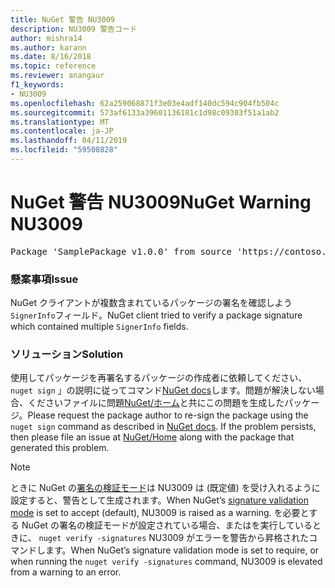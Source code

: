 ```yaml
---
title: NuGet 警告 NU3009
description: NU3009 警告コード
author: mishra14
ms.author: karann
ms.date: 8/16/2018
ms.topic: reference
ms.reviewer: anangaur
f1_keywords:
- NU3009
ms.openlocfilehash: 62a259068871f3e03e4adf140dc594c904fb504c
ms.sourcegitcommit: 573af6133a39601136181c1d98c09303f51a1ab2
ms.translationtype: MT
ms.contentlocale: ja-JP
ms.lasthandoff: 04/11/2019
ms.locfileid: "59508828"
---
```

# <a name="nuget-warning-nu3009"></a><span data-ttu-id="5b1cd-103">NuGet 警告 NU3009</span><span class="sxs-lookup"><span data-stu-id="5b1cd-103">NuGet Warning NU3009</span></span>

<pre>Package 'SamplePackage v1.0.0' from source 'https://contoso.com/index.json': The package signature file does not contain exactly one primary signature.</pre>

### <a name="issue"></a><span data-ttu-id="5b1cd-104">懸案事項</span><span class="sxs-lookup"><span data-stu-id="5b1cd-104">Issue</span></span>

<span data-ttu-id="5b1cd-105">NuGet クライアントが複数含まれているパッケージの署名を確認しよう`SignerInfo`フィールド。</span><span class="sxs-lookup"><span data-stu-id="5b1cd-105">NuGet client tried to verify a package signature which contained multiple `SignerInfo` fields.</span></span>


### <a name="solution"></a><span data-ttu-id="5b1cd-106">ソリューション</span><span class="sxs-lookup"><span data-stu-id="5b1cd-106">Solution</span></span>

<span data-ttu-id="5b1cd-107">使用してパッケージを再署名するパッケージの作成者に依頼してください、 `nuget sign` 」の説明に従ってコマンド[NuGet docs](https://docs.microsoft.com/en-us/nuget/create-packages/sign-a-package)します。問題が解決しない場合、くださいファイルに問題[NuGet/ホーム](https://github.com/NuGet/Home/issues)と共にこの問題を生成したパッケージ。</span><span class="sxs-lookup"><span data-stu-id="5b1cd-107">Please request the package author to re-sign the package using the `nuget sign` command as described in [NuGet docs](https://docs.microsoft.com/en-us/nuget/create-packages/sign-a-package). If the problem persists, then please file an issue at [NuGet/Home](https://github.com/NuGet/Home/issues) along with the package that generated this problem.</span></span>


> [!Note]
> <span data-ttu-id="5b1cd-108">ときに NuGet の[署名の検証モード](https://docs.microsoft.com/en-us/nuget/consume-packages/installing-signed-packages#configure-package-signature-requirements)は NU3009 は (既定値) を受け入れるように設定すると、警告として生成されます。</span><span class="sxs-lookup"><span data-stu-id="5b1cd-108">When NuGet’s [signature validation mode](https://docs.microsoft.com/en-us/nuget/consume-packages/installing-signed-packages#configure-package-signature-requirements) is set to accept (default), NU3009 is raised as a warning.</span></span> <span data-ttu-id="5b1cd-109">を必要とする NuGet の署名の検証モードが設定されている場合、またはを実行しているときに、 `nuget verify -signatures` NU3009 がエラーを警告から昇格されたコマンドします。</span><span class="sxs-lookup"><span data-stu-id="5b1cd-109">When NuGet’s signature validation mode is set to require, or when running the `nuget verify -signatures` command, NU3009 is elevated from a warning to an error.</span></span> 
